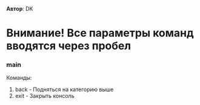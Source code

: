 **Автор**: DK

# **Внимание!** Все параметры команд вводятся через пробел

### **main**
Команды:

1. back - Подняться на категорию выше
2. exit - Закрыть консоль
